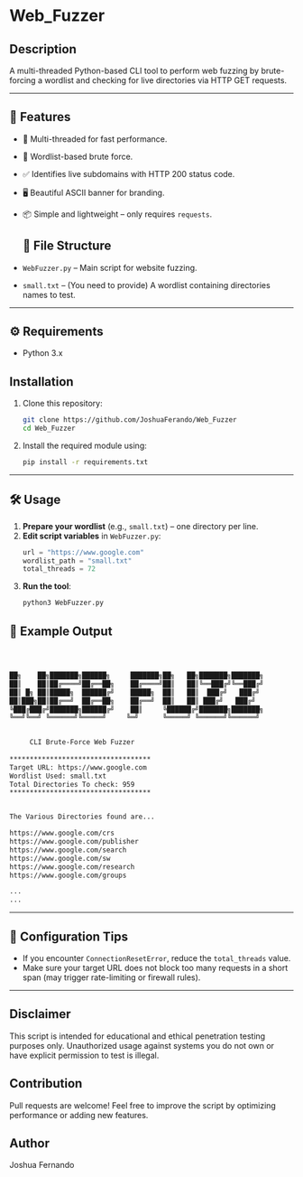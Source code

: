 # Web_Fuzzer


## Description

A multi-threaded Python-based CLI tool to perform web fuzzing by brute-forcing a wordlist and checking for live directories via HTTP GET requests.

---


## 🚀 Features

- 🧵 Multi-threaded for fast performance.
- 📄 Wordlist-based brute force.
- ✅ Identifies live subdomains with HTTP 200 status code.
- 🖥️ Beautiful ASCII banner for branding.
- 📦 Simple and lightweight – only requires `requests`.

  ## 📁 File Structure

- `WebFuzzer.py` – Main script for website fuzzing.
- `small.txt` – (You need to provide) A wordlist containing directories names to test.

---

## ⚙️ Requirements

- Python 3.x

## Installation

1. Clone this repository:
   ```bash
   git clone https://github.com/JoshuaFerando/Web_Fuzzer
   cd Web_Fuzzer
   ```


2. Install the required module using:
   ```bash
   pip install -r requirements.txt
   ```


---

## 🛠️ Usage
1. **Prepare your wordlist** (e.g., `small.txt`) – one directory per line.
2. **Edit script variables** in `WebFuzzer.py`:
   ```python
   url = "https://www.google.com"
   wordlist_path = "small.txt"
   total_threads = 72
   ```
3. **Run the tool**:
   ```bash
   python3 WebFuzzer.py
   ```

## 📝 Example Output

   ```bash



██╗    ██╗███████╗██████╗     ███████╗██╗   ██╗███████╗███████╗
██║    ██║██╔════╝██╔══██╗    ██╔════╝██║   ██║╚══███╔╝╚══███╔╝
██║ █╗ ██║█████╗  ██████╔╝    █████╗  ██║   ██║  ███╔╝   ███╔╝ 
██║███╗██║██╔══╝  ██╔══██╗    ██╔══╝  ██║   ██║ ███╔╝   ███╔╝  
╚███╔███╔╝███████╗██████╔╝    ██║     ╚██████╔╝███████╗███████╗
 ╚══╝╚══╝ ╚══════╝╚═════╝     ╚═╝      ╚═════╝ ╚══════╝╚══════╝
                                                               

        CLI Brute-Force Web Fuzzer
        
***********************************
Target URL: https://www.google.com
Wordlist Used: small.txt
Total Directories To check: 959
*********************************** 


The Various Directories found are...

https://www.google.com/crs
https://www.google.com/publisher
https://www.google.com/search
https://www.google.com/sw
https://www.google.com/research
https://www.google.com/groups
   
   ...
   ...
   ```

---


## 🔧 Configuration Tips

- If you encounter `ConnectionResetError`, reduce the `total_threads` value.
- Make sure your target URL does not block too many requests in a short span (may trigger rate-limiting or firewall rules).

---



## Disclaimer

This script is intended for educational and ethical penetration testing purposes only. Unauthorized usage against systems you do not own or have explicit permission to test is illegal.

## Contribution

Pull requests are welcome! Feel free to improve the script by optimizing performance or adding new features.

## Author

Joshua Fernando



